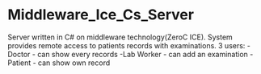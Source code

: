 # Middleware_Ice_Cs_Server
Server written in C# on middleware technology(ZeroC ICE). System provides remote access to patients records with examinations. 
3 users: -Doctor - can show every records -Lab Worker - can add an examination -Patient - can show own record
